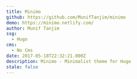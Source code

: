 ```yaml
---
title: Minimo
github: https://github.com/MunifTanjim/minimo
demo: https://minimo.netlify.com/
author: Munif Tanjim
ssg:
  - Hugo
cms:
  - No Cms
date: 2017-05-18T22:32:21.000Z
description: Minimo - Minimalist theme for Hugo
stale: false
---
```

